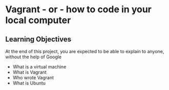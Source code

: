 # Vagrant - or - how to code in your local computer

## Learning Objectives


At the end of this project, you are expected to be able to explain to anyone, without the help of Google

* What is a virtual machine
* What is Vagrant
* Who wrote Vagrant
* What is Ubuntu
